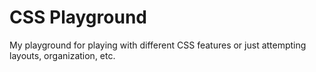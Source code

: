# CSS Playground
My playground for playing with different CSS features or just attempting layouts, organization, etc.
